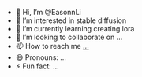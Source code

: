 - 👋 Hi, I’m @EasonnLi
- 👀 I’m interested in stable diffusion
- 🌱 I’m currently learning creating lora
- 💞️ I’m looking to collaborate on ...
- 📫 How to reach me [...](https://twitter.com/EasonnLi)
- 😄 Pronouns: ...
- ⚡ Fun fact: ...

<!---
EasonnLi/EasonnLi is a ✨ special ✨ repository because its `README.md` (this file) appears on your GitHub profile.
You can click the Preview link to take a look at your changes.
--->
